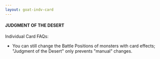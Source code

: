 ```yaml
---
layout: goat-indv-card
---
```


#### JUDGMENT OF THE DESERT

Individual Card FAQs:

*   You can still change the Battle Positions of monsters with card effects; "Judgment of the Desert" only prevents "manual" changes.